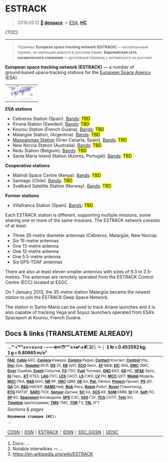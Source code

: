 # ESTRACK
> 2019.05.12 **[🚀](../index/index.md) [despace](index.md)** → [ESA](zz_esa.md), **[НС](scs.md)**

[TOC]

---

> <small>*Термины:* **European space tracking network (ESTRACK)** — англоязычный термин, не имеющий аналога в русском языке. **Европейская сеть космического слежения** — дословный перевод с английского на русский.</small>

**European space tracking network (ESTRACK)** — a number of ground‑based space‑tracking stations for the [European Space Agency](zz_esa.md) (ESA).

||
|:--|
| [![](f/gs/estrack_pic1_thumb.jpg)](f/gs/estrack_pic1.jpg) |

**ESA stations**

   - Cebreros Station (Spain). [Bands](rf.md): <mark>TBD</mark>
   - Kiruna Station (Sweden). [Bands](rf.md): <mark>TBD</mark>
   - Kourou Station (French Guiana). [Bands](rf.md): <mark>TBD</mark>
   - Malargüe Station, (Argentina). [Bands](rf.md): <mark>TBD</mark>
   - [Maspalomas Station](maspalomas_station.md) (Gran Canaria, Spain). [Bands](rf.md): <mark>TBD</mark>
   - New Norcia Station (Australia). [Bands](rf.md): <mark>TBD</mark>
   - Redu Station (Belgium). [Bands](rf.md): <mark>TBD</mark>
   - Santa Maria Island Station (Azores, Portugal). [Bands](rf.md): <mark>TBD</mark>

**Cooperative stations**

   - Malindi Space Centre (Kenya). [Bands](rf.md): <mark>TBD</mark>
   - Santiago (Chile). [Bands](rf.md): <mark>TBD</mark>
   - Svalbard Satellite Station (Norway). [Bands](rf.md): <mark>TBD</mark>

**Former stations**

   - Villafranca Station (Spain). [Bands](rf.md): <mark>TBD</mark>

Each ESTRACK station is different, supporting multiple missions, some sharing one or more of the same missions. The ESTRACK network consists of at least:

   - Three 35-metre diameter antennas (Cebreros, Malargüe, New Norcia).
   - Six 15-metre antennas
   - One 13-metre antenna
   - One 12-metre antenna
   - One 5.5-metre antenna
   - Six GPS-TDAF antennas

There are also at least eleven smaller antennas with sizes of 9.3 to 2.5-metres. The antennas are remotely operated from the ESTRACK Control Centre (ECC) located at ESOC.

On 1 January 2013, the 35-metre station Malargüe became the newest station to join the ESTRACK Deep Space Network.

The station in Santa-Maria can be used to track Ariane launches and it is also capable of tracking Vega and Soyuz launchers operated from ESA’s Spaceport at Kourou, French Guiana.



<p style="page-break-after:always"> </p>

## Docs & links (TRANSLATEME ALREADY)
|…°·•¹²³±×÷≤≥≈≠ ‑ −— ⎆✉ ❐“”’«»✔→✘☐☑├┕┆ 1 lb = 0.453592 kg; 1 g = 9.80665 m/s²|
|:--|
|<small>**[FAQ](faq.md)**, **[Cable](cable.md)**·БКС, **[Camera](camera.md)**·Камера, **[Comms](comms.md)**·Радио, **[Contact](contact.md)**·Контакт, **[Control](control.md)**·Упр., **[Doc](doc.md)**·Док., **[Doppler](doppler.md)**·ИСР, **[DS](ds.md)**·ЗУ, **[EB](eb.md)**·ХИТ, **[ECO](ecology.md)**·Экол., **[EF](ef.md)**·ВВФ, **[ElC](elc.md)**·ЭКБ, **[EMC](emc.md)**·ЭМС, **[Error](error.md)**·Ошибки, **[Event](event.md)**·События, **[FS](fs.md)**·ТЭО, **[Fuel](fuel.md)**·Топливо, **[GNC](gnc.md)**·БКУ, **[GS](scs.md)**·НС, **[HF&E](hfe.md)**·Эрго., **[IU](iu.md)**·Гиро., **[KT](kt.md)**·КТЕХ, **[LAG](lag.md)**·ПУC, **[LES](les.md)**·САСП, **[LS](ls.md)**·СЖО, **[LV](lv.md)**·РН, **[MCC](mcc.md)**·ЦУП, **[Model](model.md)**·Модель, **[MSC](sc.md)**·ПКА, **[N&B](nnb.md)**·БНО, **[NR](nr.md)**·ЯР, **[OBC](obc.md)**·ЦВМ, **[OE](oe.md)**·БА, **[Pat.](патент.md)**·Патент, **[Project](project.md)**·Проект, **[PS](ps.md)**·ДУ, **[QA](quality.md)**·QA, **[R&D](rnd.md)**·НИОКР, **[RAMS](rams.md)**·НиБ, **[Risk](risk.md)**·Риск, **[Robot](robotics.md)**·Робот, **[Rover](rover.md)**·Планетоход, **[RTG](rtg.md)**·РИТЭГ, **[SARC](sarc.md)**·ПСК, **[Sensor](sensor.md)**·Датчик, **[SC](sc.md)**·КА, **[SCS](scs.md)**·КК, **[SGM](sgm.md)**·КММ, **[SI](si.md)**·СИ, **[Soft](soft.md)**·ПО, **[SP](sp.md)**·БС, **[Spaceport](spaceport.md)**·Космодром, **[SPS](sps.md)**·СЭС, **[SSS](sss.md)**·ГЗУ, **[TCS](tcs.md)**·СОТР, **[Test](test.md)**·ЭО, **[Timeline](timeline.md)**·Циклограмма, **[TMS](tms.md)**·ТМС, **[TOR](tor.md)**·ТЗ, **[TRL](trl.md)**·УГТ</small>|
|*Sections & pages*|
|**`Наземная станция (НС):`**<br> … <br><br> [CDSN](cdsn.md) ┊ [DSN](dsn.md) ┊ [ESTRACK](estrack.md) ┊ [IDSN](idsn.md) ┊ [SSC_GGSN](ssc_ggsn.md) ┊ [UDSC](udsc.md) |

   1. Docs: …
   1. Notable interwikies — …
   1. <https://en.wikipedia.org/wiki/ESTRACK>

